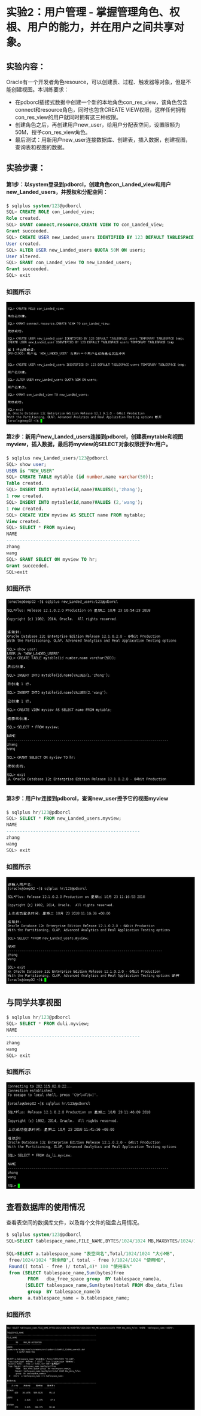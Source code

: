 # 实验2：用户管理 - 掌握管理角色、权根、用户的能力，并在用户之间共享对象。
## 实验内容：
Oracle有一个开发者角色resource，可以创建表、过程、触发器等对象，但是不能创建视图。本训练要求：

- 在pdborcl插接式数据中创建一个新的本地角色con_res_view，该角色包含connect和resource角色，同时也包含CREATE VIEW权限，这样任何拥有con_res_view的用户就同时拥有这三种权限。
- 创建角色之后，再创建用户new_user，给用户分配表空间，设置限额为50M，授予con_res_view角色。
- 最后测试：用新用户new_user连接数据库、创建表，插入数据，创建视图，查询表和视图的数据。
## 实验步骤：
#### 第1步：以system登录到pdborcl，创建角色con_Landed_view和用户new_Landed_users，并授权和分配空间：
```SQL
$ sqlplus system/123@pdborcl
SQL> CREATE ROLE con_Landed_view;
Role created.
SQL> GRANT connect,resource,CREATE VIEW TO con_Landed_view;
Grant succeeded.
SQL> CREATE USER new_Landed_users IDENTIFIED BY 123 DEFAULT TABLESPACE users TEMPORARY TABLESPACE temp;
User created.
SQL> ALTER USER new_Landed_users QUOTA 50M ON users;
User altered.
SQL> GRANT con_Landed_view TO new_Landed_users;
Grant succeeded.
SQL> exit
```
### 如图所示
![image](https://github.com/Landy7/Oracle/blob/master/IMG_3061.PNG)
#### 第2步：新用户new_Landed_users连接到pdborcl，创建表mytable和视图myview，插入数据，最后将myview的SELECT对象权限授予hr用户。
```SQL
$ sqlplus new_Landed_users/123@pdborcl
SQL> show user;
USER is "NEW_USER"
SQL> CREATE TABLE mytable (id number,name varchar(50));
Table created.
SQL> INSERT INTO mytable(id,name)VALUES(1,'zhang');
1 row created.
SQL> INSERT INTO mytable(id,name)VALUES (2,'wang');
1 row created.
SQL> CREATE VIEW myview AS SELECT name FROM mytable;
View created.
SQL> SELECT * FROM myview;
NAME
--------------------------------------------------
zhang
wang
SQL> GRANT SELECT ON myview TO hr;
Grant succeeded.
SQL>exit
```
### 如图所示
![image](https://github.com/Landy7/Oracle/blob/master/IMG_3062.PNG) 
#### 第3步：用户hr连接到pdborcl，查询new_user授予它的视图myview
```SQL
$ sqlplus hr/123@pdborcl
SQL> SELECT * FROM new_Landed_users.myview;
NAME
--------------------------------------------------
zhang
wang
SQL> exit
```
### 如图所示
![image](https://github.com/Landy7/Oracle/blob/master/IMG_3063.PNG) 
## 与同学共享视图
```SQL
$ sqlplus hr/123@pdborcl
SQL> SELECT * FROM duli.myview;
NAME
--------------------------------------------------
zhang
wang
SQL> exit
```
### 如图所示
![image](https://github.com/Landy7/Oracle/blob/master/IMG_3065.PNG) 

## 查看数据库的使用情况
查看表空间的数据库文件，以及每个文件的磁盘占用情况。
```SQL
$ sqlplus system/123@pdborcl
SQL>SELECT tablespace_name,FILE_NAME,BYTES/1024/1024 MB,MAXBYTES/1024/1024 MAX_MB,autoextensible FROM dba_data_files  WHERE  tablespace_name='USERS';

SQL>SELECT a.tablespace_name "表空间名",Total/1024/1024 "大小MB",
 free/1024/1024 "剩余MB",( total - free )/1024/1024 "使用MB",
 Round(( total - free )/ total,4)* 100 "使用率%"
 from (SELECT tablespace_name,Sum(bytes)free
        FROM   dba_free_space group  BY tablespace_name)a,
       (SELECT tablespace_name,Sum(bytes)total FROM dba_data_files
        group  BY tablespace_name)b
 where  a.tablespace_name = b.tablespace_name;
 ```
 ### 如图所示
![image](https://github.com/Landy7/Oracle/blob/master/IMG_3064.PNG) 
 


















